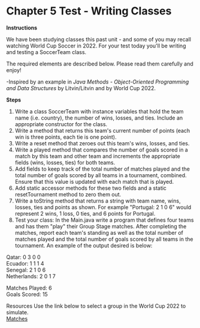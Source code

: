 # Chapter 5 Test - Writing Classes

**Instructions**

We have been studying classes this past unit - and some of you may recall watching World Cup Soccer in 2022. For your test today you'll be writing and testing a SoccerTeam class. 

The required elements are described below. Please read them carefully and enjoy!

-Inspired by an example in *Java Methods - Object-Oriented Programming and Data Structures* by Litvin/Litvin and by World Cup 2022.


**Steps**
1. Write a class SoccerTeam with instance variables that hold the team name (i.e. country), the number of wins, losses, and ties. Include an appropriate constructor for the class.
2. Write a method that returns this team's current number of points (each win is three points, each tie is one point).
3. Write a reset method that zeroes out this team's wins, losses, and ties.
4. Write a played method that compares the number of goals scored in a match by this team and other team and increments the appropriate fields (wins, losses, ties) for both teams.
5. Add fields to keep track of the total number of matches played and the total number of goals scored by all teams in a tournament, combined. Ensure that this value is updated with each match that is played.
6. Add static accessor methods for these two fields and a static resetTournament method to zero them out.
7. Write a toString method that returns a string with team name, wins, losses, ties and points as shown. For example "Portugal: 2 1 0 6" would represent 2 wins, 1 loss, 0 ties, and 6 points for Portugal.
8. Test your class: In the Main.java write a program that defines four teams and has them "play" their Group Stage matches. After completing the matches, report each team's standing as well as the total number of matches played and the total number of goals scored by all teams in the tournament. An example of the output desired is below:

Qatar: 0 3 0 0 <br>
Ecuador: 1 1 1 4<br>
Senegal: 2 1 0 6<br>
Netherlands: 2 0 1 7<br>

Matches Played: 6<br>
Goals Scored: 15<br>
   
Resources
Use the link below to select a group in the World Cup 2022 to simulate.<br>
[Matches](https://www.bbc.com/pidgin/sport-63818464)

